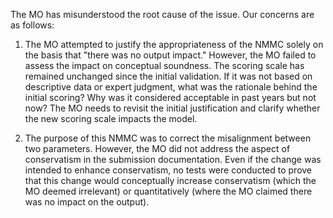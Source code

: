 The MO has misunderstood the root cause of the issue. Our concerns are as follows:

1. The MO attempted to justify the appropriateness of the NMMC solely on the basis that "there was no output impact." However, the MO failed to assess the impact on conceptual soundness. The scoring scale has remained unchanged since the initial validation. If it was not based on descriptive data or expert judgment, what was the rationale behind the initial scoring? Why was it considered acceptable in past years but not now? The MO needs to revisit the initial justification and clarify whether the new scoring scale impacts the model.

2. The purpose of this NMMC was to correct the misalignment between two parameters. However, the MO did not address the aspect of conservatism in the submission documentation. Even if the change was intended to enhance conservatism, no tests were conducted to prove that this change would conceptually increase conservatism (which the MO deemed irrelevant) or quantitatively (where the MO claimed there was no impact on the output).
